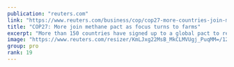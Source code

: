 ```yaml
---
publication: "reuters.com"
link: "https://www.reuters.com/business/cop/cop27-more-countries-join-methane-pact-focus-turns-farms-waste-2022-11-17/"
title: "COP27: More join methane pact as focus turns to farms"
excerpt: "More than 150 countries have signed up to a global pact to reduce methane emissions, around 50 more than when the initiative launched last year, the United States and European Union said on Thursday."
image: "https://www.reuters.com/resizer/KmLJxg22MsB_MkCLMVUgj_PuqMM=/1200x628/smart/filters:quality(80)/cloudfront-us-east-2.images.arcpublishing.com/reuters/LI6XJ7WMP5IOZFUE63TWHD5VGA.jpg"
group: pro
rank: 19
---
```

